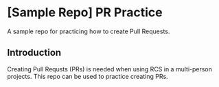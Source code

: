 # [Sample Repo] PR Practice
A sample repo for practicing how to create Pull Requests.

## Introduction
Creating Pull Requsts (PRs) is needed when using RCS in a multi-person projects. This repo can be used to practice creating PRs.